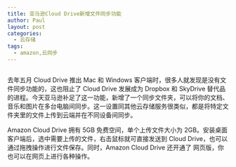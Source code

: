 ```yaml
---
title: 亚马逊Cloud Drive新增文件同步功能
author: Paul
layout: post
categories:
  - 云存储
tags:
  - amazon,云同步
---  
```



<img src="http://img.hz.mk/2013-0406/amazon-cloud-new.jpg" alt=""  />

去年五月 Cloud Drive 推出 Mac 和 Windows 客户端时，很多人就发现是没有文件同步功能的，这也阻止了 Cloud Drive 发展成为 Dropbox 和 SkyDrive 替代品的进程。今天亚马逊补足了这一功能，新增了一个同步文件夹，可以将你的文档、音乐和图片在多台电脑间同步。这一设置同其他云存储服务很类似，都是将特定文件夹里的文件上传到云端并在不同设备间同步。

Amazon Cloud Drive 拥有 5GB 免费空间，单个上传文件大小为 2GB。安装桌面客户端后，选中需要上传的文件，右击鼠标就可直接发送到 Cloud Drive，也可以通过拖拽操作进行文件保存。同时，Amazon Cloud Drive 还开通了 网页版，你也可以在网页上进行各种操作。